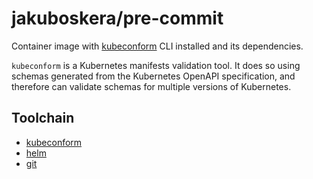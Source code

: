 # jakuboskera/pre-commit

Container image with [kubeconform](https://github.com/yannh/kubeconform) CLI
installed and its dependencies.

`kubeconform` is a Kubernetes manifests validation tool. It does so using schemas
generated from the Kubernetes OpenAPI specification, and therefore can validate
schemas for multiple versions of Kubernetes.

## Toolchain

- [kubeconform](https://github.com/yannh/kubeconform)
- [helm](https://helm.sh)
- [git](https://git-scm.com)
